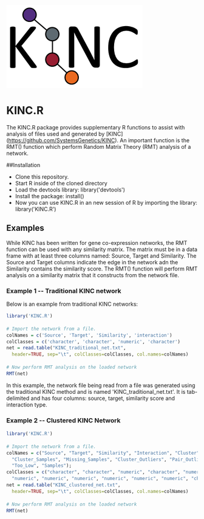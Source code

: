 ![KINC logo](KINClogo.png)
# KINC.R
The KINC.R package provides supplementary R functions to assist with analysis of files used and generated by [KINC] (https://github.com/SystemsGenetics/KINC).  An important function is the RMT() function which perform Random Matrix Theory (RMT) analysis of a network.

##Installation
* Clone this repository. 
* Start R inside of the cloned directory
* Load the devtools library:   library('devtools')
* Install the package:   install()
* Now you can use KINC.R in an new session of R by importing the library:  library('KINC.R')

## Examples
While KINC has been written for gene co-expression networks, the RMT function can be used with any similarity matrix.  The matrix must be in a data frame with at least three columns named: Source, Target and Similarity.  The Source and Target columns indicate the edge in the network adn the Similarity contains the similarity score.  The RMT() function will perform RMT analysis on a similarity matrix that it constructs from the network file.  

### Example 1 -- Traditional KINC network
Below is an example from traditional KINC networks:

``` R
library('KINC.R')

# Import the network from a file.
colNames = c('Source', 'Target', 'Similarity', 'interaction')
colClasses = c('character', 'character', 'numeric', 'character')
net = read.table("KINC_traditional_net.txt", 
  header=TRUE, sep="\t", colClasses=colClasses, col.names=colNames)
 
# Now perform RMT analysis on the loaded network
RMT(net)
```
In this example, the network file being read from a file was generated using the traditional KINC method and is named 'KINC_traditional_net.txt'. It is tab-delimited and has four columns: source, target, similarity score and interaction type.

### Example 2 -- Clustered KINC Network

``` R
library('KINC.R')

# Import the network from a file.
colNames = c("Source", "Target", "Similarity", "Interaction", "Cluster", "Num_Clusters",
  "Cluster_Samples", "Missing_Samples", "Cluster_Outliers", "Pair_Outliers", 
  "Too_Low", "Samples");
colClasses = c("character", "character", "numeric", "character", "numeric", 
  "numeric", "numeric", "numeric", "numeric", "numeric", "numeric", "character") 
net = read.table("KINC_clustered_net.txt", 
  header=TRUE, sep="\t", colClasses=colClasses, col.names=colNames)

# Now perform RMT analysis on the loaded network
RMT(net)
